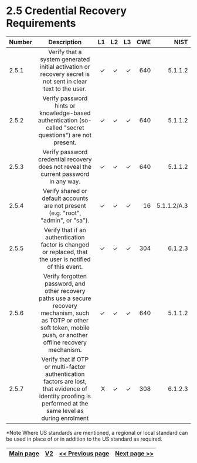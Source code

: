 # 2.5 Credential Recovery Requirements

| Number       | Description     | L1    		| L2         | L3 		   | CWE		| NIST		 |
| :------------- | :----------: | -----------: | -----------:|-----------:| -----------:|-----------:|
| 2.5.1 | Verify that a system generated initial activation or recovery secret is not sent in clear text to the user. | ✓	 | ✓   | ✓   | 640 |5.1.1.2|
| 2.5.2 | Verify password hints or knowledge-based authentication (so-called "secret questions") are not present. | ✓ 	 | ✓   | ✓   | 640 |5.1.1.2|
| 2.5.3 | Verify password credential recovery does not reveal the current password in any way. | ✓	 | ✓   | ✓   | 640 |5.1.1.2|
| 2.5.4 | Verify shared or default accounts are not present (e.g. "root", "admin", or "sa").| ✓ 	 | ✓   | ✓   | 16 |5.1.1.2/A.3|
| 2.5.5 | Verify that if an authentication factor is changed or replaced, that the user is notified of this event. | ✓  | ✓   | ✓   | 304 |6.1.2.3|
| 2.5.6 | Verify forgotten password, and other recovery paths use a secure recovery mechanism, such as TOTP or other soft token, mobile push, or another offline recovery mechanism.  | ✓	 | ✓   | ✓   | 640 |5.1.1.2|
| 2.5.7 | Verify that if OTP or multi-factor authentication factors are lost, that evidence of identity proofing is performed at the same level as during enrolment | X	 | ✓   | ✓   | 308 |6.1.2.3|

*Note
Where US standards are mentioned, a regional or local standard can be used in place of or in addition to the US standard as required.

[Main page](../README.md) | [V2](README.md) | [<< Previous page](v2.4%2520Credential_Storage_Requirements.md) |  [Next page >>](v2.6%20Look-up_Secret_Verifier_Requirements.md)
| --- | --- | --- | --- |
